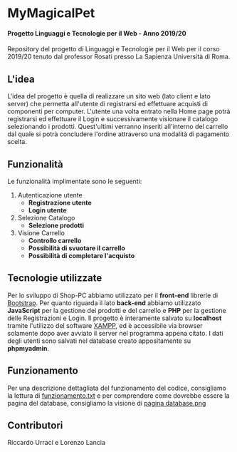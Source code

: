 # MyMagicalPet
#### Progetto Linguaggi e Tecnologie per il Web - Anno 2019/20
Repository del progetto di Linguaggi e Tecnologie per il Web per il corso 2019/20 tenuto dal professor Rosati presso La Sapienza Università di Roma.

## L'idea
L'idea del progetto è quella di realizzare un sito web (lato client e lato server) che permetta all'utente di registrarsi ed effettuare acquisti di componenti per computer. L'utente una volta entrato nella Home page potrà registrarsi ed effettuare il Login e successivamente visionare il catalogo selezionando i prodotti. Quest'ultimi verranno inseriti all'interno del carrello dal quale si potrà concludere l'ordine attraverso una modalità di pagamento scelta.

## Funzionalità
Le funzionalità implimentate sono le seguenti: 
1. Autenticazione utente 
    * **Registrazione utente** 
    * **Login utente**
2. Selezione Catalogo 
    * **Selezione prodotti**
3. Visione Carrello 
    * **Controllo carrello**
    * **Possibilità di svuotare il carrello**
    * **Possibilità di completare l'acquisto**
    
## Tecnologie utilizzate 
Per lo sviluppo di Shop-PC abbiamo utilizzato per il **front-end** librerie di [Bootstrap](https://getbootstrap.com/). Per quanto riguarda il lato **back-end** abbiamo utilizzato **JavaScript** per la gestione dei prodotti e del carrello e **PHP** per la gestione delle Registrazioni e Login.
Il progetto è interamente salvato su **localhost** tramite l'utilizzo del software [XAMPP](https://www.apachefriends.org/it/index.html), ed è accessibile via browser solamente dopo aver avviato il server nel programma appena citato.
I dati degli utenti sono salvati nel database creato appositamente su **phpmyadmin**.

## Funzionamento 
Per una descrizione dettagliata del funzionamento del codice, consigliamo la lettura di [funzionamento.txt](https://github.com/LorenzoLancia/Shop-Pc/blob/master/funzionamento.txt) e per comprendere come dovrebbe essere la pagina del database, consigliamo la visione di [pagina database.png](https://github.com/LorenzoLancia/Shop-Pc/blob/master/pagina%20database.png)

## Contributori 
Riccardo Urraci e Lorenzo Lancia
